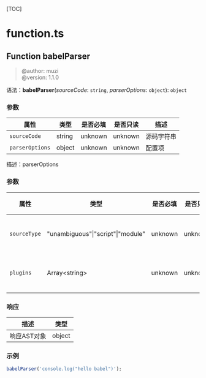 

[TOC]


# function.ts

## Function babelParser

> @author: muzi<br/>
> @version: 1.1.0<br/>

语法：**babelParser**(*sourceCode*: `string`, *parserOptions*: `object`): `object`


### 参数

|属性|类型|是否必填|是否只读|描述|
|---|---|---|---|---|
|`sourceCode`|string|unknown|unknown|源码字符串<br/>|
|`parserOptions`|object|unknown|unknown|配置项<br/>|

描述：parserOptions

### 参数

|属性|类型|是否必填|是否只读|描述|
|---|---|---|---|---|
|`sourceType`|"unambiguous"\|"script"\|"module"|unknown|unknown|编译类型<br/>|
|`plugins`|Array\<string\>|unknown|unknown|插件引用<br/>|


### 响应

|描述|类型|
|---|---|
|响应AST对象<br/>|object|


### 示例
```javascript
babelParser('console.log("hello babel")');
```

<br>
